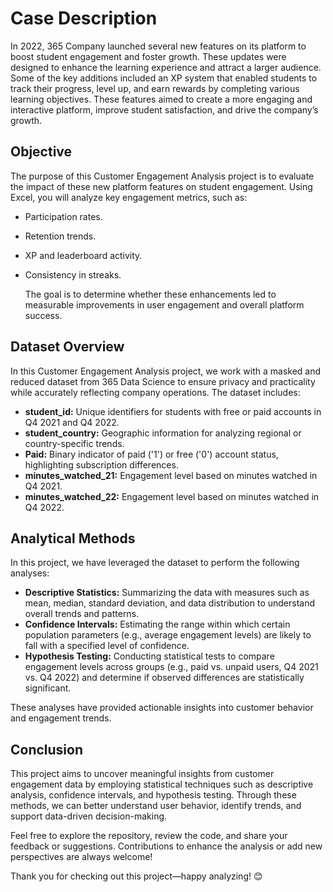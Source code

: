 # **Case Description**

In 2022, 365 Company launched several new features on its platform to boost student engagement and foster growth. These updates were designed to enhance the learning experience and attract a larger audience. Some of the key additions included an XP system that enabled students to track their progress, level up, and earn rewards by completing various learning objectives.
These features aimed to create a more engaging and interactive platform, improve student satisfaction, and drive the company’s growth.

## **Objective**

The purpose of this Customer Engagement Analysis project is to evaluate the impact of these new platform features on student engagement. Using Excel, you will analyze key engagement metrics, such as:

- Participation rates.
- Retention trends.
- XP and leaderboard activity.
- Consistency in streaks.

  The goal is to determine whether these enhancements led to measurable improvements in user engagement and overall platform success.

## **Dataset Overview**

In this Customer Engagement Analysis project, we work with a masked and reduced dataset from 365 Data Science to ensure privacy and practicality while accurately reflecting company operations. The dataset includes:

- **student_id:** Unique identifiers for students with free or paid accounts in Q4 2021 and Q4 2022.
- **student_country:** Geographic information for analyzing regional or country-specific trends.
- **Paid:** Binary indicator of paid ('1') or free ('0') account status, highlighting subscription differences.
- **minutes_watched_21:** Engagement level based on minutes watched in Q4 2021.
- **minutes_watched_22:** Engagement level based on minutes watched in Q4 2022.

## **Analytical Methods**

In this project, we have leveraged the dataset to perform the following analyses:

- **Descriptive Statistics:** Summarizing the data with measures such as mean, median, standard deviation, and data distribution to understand overall trends and patterns.
- **Confidence Intervals:** Estimating the range within which certain population parameters (e.g., average engagement levels) are likely to fall with a specified level of confidence.
- **Hypothesis Testing:** Conducting statistical tests to compare engagement levels across groups (e.g., paid vs. unpaid users, Q4 2021 vs. Q4 2022) and determine if observed differences are statistically significant.
  
These analyses have provided actionable insights into customer behavior and engagement trends.

## **Conclusion**

This project aims to uncover meaningful insights from customer engagement data by employing statistical techniques such as descriptive analysis, confidence intervals, and hypothesis testing. Through these methods, we can better understand user behavior, identify trends, and support data-driven decision-making.

Feel free to explore the repository, review the code, and share your feedback or suggestions. Contributions to enhance the analysis or add new perspectives are always welcome!

Thank you for checking out this project—happy analyzing! 😊
